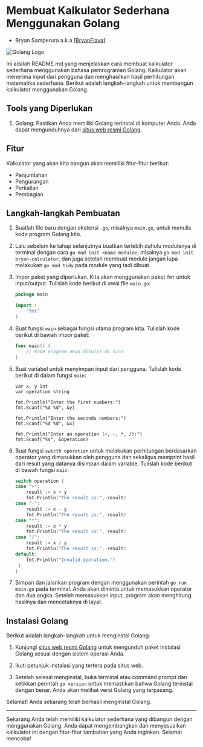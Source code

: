 # Membuat Kalkulator Sederhana Menggunakan Golang
- Bryan Samperura a.k.a [[BryanFlava](https://github.com/BryanFlava)]

![Golang Logo](https://savvycomsoftware.com/wp-content/uploads/2021/06/hire-golang-developer-savvycom-12.jpg)

Ini adalah README.md yang menjelaskan cara membuat kalkulator sederhana menggunakan bahasa pemrograman Golang. Kalkulator akan menerima input dari pengguna dan menghasilkan hasil perhitungan matematika sederhana. Berikut adalah langkah-langkah untuk membangun kalkulator menggunakan Golang.

## Tools yang Diperlukan
1. Golang: Pastikan Anda memiliki Golang terinstal di komputer Anda. Anda dapat mengunduhnya dari [situs web resmi Golang](https://golang.org/dl/).

## Fitur
Kalkulator yang akan kita bangun akan memiliki fitur-fitur berikut:
- Penjumlahan
- Pengurangan
- Perkalian
- Pembagian

## Langkah-langkah Pembuatan
1. Buatlah file baru dengan ekstensi `.go`, misalnya `main.go`, untuk menulis kode program Golang kita.

2. Lalu sebelum ke tahap selanjutnya buatkan terlebih dahulu modulenya di terminal dengan cara `go mod init <nama-module>`, misalnya `go mod init bryan-calculator`, dan juga setelah membuat module jangan lupa melakukan `go mod tidy` pada module yang tadi dibuat.
   
3. Impor paket yang diperlukan. Kita akan menggunakan paket `fmt` untuk input/output. Tulislah kode berikut di awal file `main.go`:
    ```go
    package main

    import (
        "fmt"
    )
    ```

4. Buat fungsi `main` sebagai fungsi utama program kita. Tulislah kode berikut di bawah impor paket:
    ```go
    func main() {
        // Kode program akan ditulis di sini
    }
    ```
5. Buat variabel untuk menyimpan input dari pengguna. Tulislah kode berikut di dalam fungsi `main`:
    ```
	var x, y int
	var operation string

	fmt.Println("Enter the first numbers:")
	fmt.Scanf("%d %d", &y)

	fmt.Println("Enter the seconds numbers:")
	fmt.Scanf("%d %d", &x)

	fmt.Println("Enter an operation (+, -, *, /):")
	fmt.Scanf("%s", &operation)
    ```

6. Buat fungsi `swicth operation` untuk melakukan perhitungan berdasarkan operator yang dimasukkan oleh pengguna dan sekaligus memprint hasil dari result yang datanya disimpan dalam variable. Tulislah kode berikut di bawah fungsi `main`:
    ```go
  	switch operation {
  	case "+":
  		result := x + y
  		fmt.Println("The result is:", result)
  	case "-":
  		result := x - y
  		fmt.Println("The result is:", result)
  	case "*":
  		result := x * y
  		fmt.Println("The result is:", result)
  	case "/":
  		result := x / y
  		fmt.Println("The result is:", result)
  	default:
  		fmt.Println("Invalid operation.")
  	 }
    }
    ```

8. Simpan dan jalankan program dengan menggunakan perintah `go run main.go` pada terminal. Anda akan diminta untuk memasukkan operator dan dua angka. Setelah memasukkan input, program akan menghitung hasilnya dan mencetaknya di layar.

## Instalasi Golang
Berikut adalah langkah-langkah untuk menginstal Golang:

1. Kunjungi [situs web resmi Golang](https://golang.org/dl/) untuk mengunduh paket instalasi Golang sesuai dengan sistem operasi Anda.

2. Ikuti petunjuk instalasi yang tertera pada situs web.

3. Setelah selesai menginstal, buka terminal atau command prompt dan ketikkan perintah `go version` untuk memastikan bahwa Golang terinstal dengan benar. Anda akan melihat versi Golang yang terpasang.

Selamat! Anda sekarang telah berhasil menginstal Golang.

---

Sekarang Anda telah memiliki kalkulator sederhana yang dibangun dengan menggunakan Golang. Anda dapat mengembangkan dan menyesuaikan kalkulator ini dengan fitur-fitur tambahan yang Anda inginkan. Selamat mencoba!

